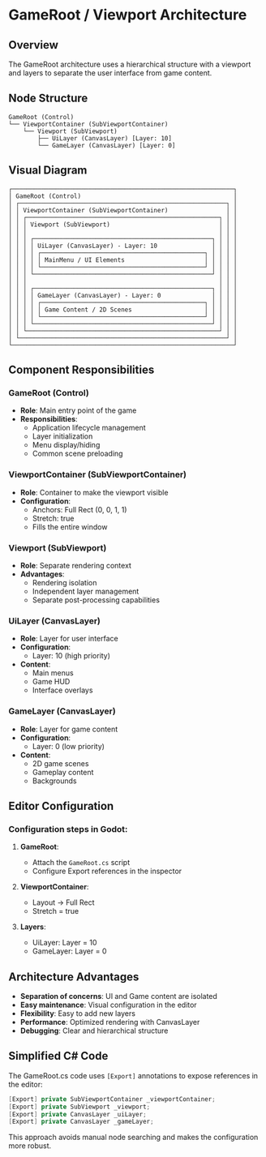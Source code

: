 # GameRoot / Viewport Architecture

## Overview

The GameRoot architecture uses a hierarchical structure with a viewport and layers to separate the user interface from game content.

## Node Structure

```
GameRoot (Control)
└── ViewportContainer (SubViewportContainer)
    └── Viewport (SubViewport)
        ├── UiLayer (CanvasLayer) [Layer: 10]
        └── GameLayer (CanvasLayer) [Layer: 0]
```

## Visual Diagram

```
┌─────────────────────────────────────────────────────────────┐
│ GameRoot (Control)                                          │
│ ┌─────────────────────────────────────────────────────────┐ │
│ │ ViewportContainer (SubViewportContainer)                │ │
│ │ ┌─────────────────────────────────────────────────────┐ │ │
│ │ │ Viewport (SubViewport)                              │ │ │
│ │ │                                                     │ │ │
│ │ │ ┌─────────────────────────────────────────────────┐ │ │ │
│ │ │ │ UiLayer (CanvasLayer) - Layer: 10               │ │ │ │
│ │ │ │ ┌─────────────────────────────────────────────┐ │ │ │ │
│ │ │ │ │ MainMenu / UI Elements                      │ │ │ │ │
│ │ │ │ └─────────────────────────────────────────────┘ │ │ │ │
│ │ │ └─────────────────────────────────────────────────┘ │ │ │
│ │ │                                                     │ │ │
│ │ │ ┌─────────────────────────────────────────────────┐ │ │ │
│ │ │ │ GameLayer (CanvasLayer) - Layer: 0              │ │ │ │
│ │ │ │ ┌─────────────────────────────────────────────┐ │ │ │ │
│ │ │ │ │ Game Content / 2D Scenes                    │ │ │ │ │
│ │ │ │ └─────────────────────────────────────────────┘ │ │ │ │
│ │ │ └─────────────────────────────────────────────────┘ │ │ │
│ │ └─────────────────────────────────────────────────────┘ │ │
│ └─────────────────────────────────────────────────────────┘ │
└─────────────────────────────────────────────────────────────┘
```

## Component Responsibilities

### GameRoot (Control)
- **Role**: Main entry point of the game
- **Responsibilities**:
  - Application lifecycle management
  - Layer initialization
  - Menu display/hiding
  - Common scene preloading

### ViewportContainer (SubViewportContainer)
- **Role**: Container to make the viewport visible
- **Configuration**:
  - Anchors: Full Rect (0, 0, 1, 1)
  - Stretch: true
  - Fills the entire window

### Viewport (SubViewport)
- **Role**: Separate rendering context
- **Advantages**:
  - Rendering isolation
  - Independent layer management
  - Separate post-processing capabilities

### UiLayer (CanvasLayer)
- **Role**: Layer for user interface
- **Configuration**:
  - Layer: 10 (high priority)
- **Content**:
  - Main menus
  - Game HUD
  - Interface overlays

### GameLayer (CanvasLayer)
- **Role**: Layer for game content
- **Configuration**:
  - Layer: 0 (low priority)
- **Content**:
  - 2D game scenes
  - Gameplay content
  - Backgrounds

## Editor Configuration

### Configuration steps in Godot:

1. **GameRoot**:
   - Attach the `GameRoot.cs` script
   - Configure Export references in the inspector

2. **ViewportContainer**:
   - Layout → Full Rect
   - Stretch = true

3. **Layers**:
   - UiLayer: Layer = 10
   - GameLayer: Layer = 0

## Architecture Advantages

- **Separation of concerns**: UI and Game content are isolated
- **Easy maintenance**: Visual configuration in the editor
- **Flexibility**: Easy to add new layers
- **Performance**: Optimized rendering with CanvasLayer
- **Debugging**: Clear and hierarchical structure

## Simplified C# Code

The GameRoot.cs code uses `[Export]` annotations to expose references in the editor:

```csharp
[Export] private SubViewportContainer _viewportContainer;
[Export] private SubViewport _viewport;
[Export] private CanvasLayer _uiLayer;
[Export] private CanvasLayer _gameLayer;
```

This approach avoids manual node searching and makes the configuration more robust.